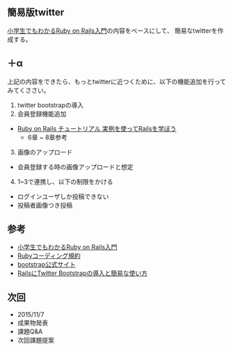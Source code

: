## 簡易版twitter
[小学生でもわかるRuby on Rails入門](http://openbook4.me/projects/92)の内容をベースにして、
簡易なtwitterを作成する。


## ＋α
上記の内容をできたら、もっとtwitterに近つくために、以下の機能追加を行ってみてくささい。

1. twitter bootstrapの導入
2. 会員登録機能追加
  - [Ruby on Rails チュートリアル
実例を使ってRailsを学ぼう](http://railstutorial.jp/chapters/log_in_log_out?version=4.2)
    - 6章 ~ 8章参考
3. 画像のアップロード
  - 会員登録する時の画像アップロードと想定
4. 1~3で連携し、以下の制限をかける
  - ログインユーザしか投稿できない
  - 投稿者画像つき投稿

## 参考
  - [小学生でもわかるRuby on Rails入門](http://openbook4.me/projects/92)
  - [Rubyコーディング規約](http://shugo.net/ruby-codeconv/codeconv.html)
  - [bootstrap公式サイト](http://getbootstrap.com/)
  - [RailsにTwitter Bootstrapの導入と簡易な使い方](http://ruby-rails.hatenadiary.com/entry/20140801/1406818800)

## 次回
- 2015/11/7
- 成果物発表
- 課題Q&A
- 次回課題提案
